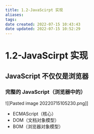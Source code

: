 ```yaml
---
title: 1.2-JavaScirpt 实现
aliases: 
tags: 
date created: 2022-07-15 10:43:43
date updated: 2022-07-15 10:52:29
---
```


# 1.2-JavaScirpt 实现

## JavaScript 不仅仅是浏览器

### 完整的 JavaScript（浏览器中的）

![[Pasted image 20220715105230.png]]
   - ECMAScript（核心）
   - DOM（文档对象模型）
   - BOM（浏览器对象模型）

